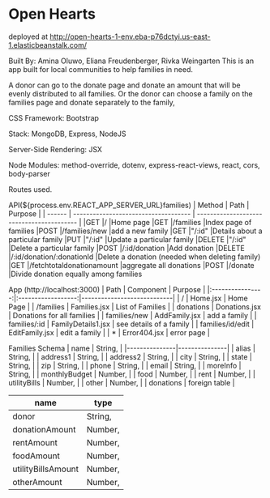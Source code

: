 # Open Hearts

deployed at 
http://open-hearts-1-env.eba-p76dctyi.us-east-1.elasticbeanstalk.com/


Built By: Amina Oluwo, Eliana Freudenberger, Rivka Weingarten
This is an app built for local communities to help families in need.

A donor can go to the donate page and donate an amount that will be evenly distributed to all families.
Or the donor can choose a family on the families page and donate separately to the family,

CSS Framework: Bootstrap

Stack: MongoDB, Express, NodeJS

Server-Side Rendering: JSX

Node Modules: method-override, dotenv, express-react-views, react, cors, body-parser

Routes used.

API(${process.env.REACT_APP_SERVER_URL}families)
| Method   | Path                                  | Purpose                                   |
| ------   | ------------------------------------  | ----------------------------------------- |
|GET       |/                                      |Home page
|GET       |/families                              |Index page of families
|POST      |/families/new                          |add a new family
|GET       |"/:id"                                 |Details about a particular family
|PUT       |"/:id"                                 |Update a particular family
|DELETE    |"/:id"                                 |Delete a particular family
|POST      |/:id/donation                          |Add donation
|DELETE    |/:id/donation/:donationId              |Delete a donation (needed when deleting family)
|GET       |/fetchtotaldonationamount              |aggregate all donations
|POST      |/donate                                |Divide donation equally among families

App (http://localhost:3000)
|       Path       |      Component     | Purpose                    |
|:----------------:|:------------------:|----------------------------|
| /                | Home.jsx           | Home Page                  |
| /families        | Families.jsx       | List of Families           |
| donations        | Donations.jsx      | Donations for all families |
| families/new     | AddFamily.jsx      | add a family               |
| families/:id     | FamilyDetails1.jsx | see details of a family    |
| families/id/edit | EditFamily.jsx     | edit a family              |
| *                | Error404.jsx       | error page                 |

Families Schema
| name          | String,       |
|---------------|---------------|
| alias         | String,       |
| address1      | String,       |
| address2      | String,       |
| city          | String,       |
| state         | String,       |
| zip           | String,       |
| phone         | String,       |
| email         | String,       |
| moreInfo      | String,       |
| monthlyBudget | Number,       |
| food          | Number,       |
| rent          | Number,       |
| utilityBills  | Number,       |
| other         | Number,       |
| donations     | foreign table |

name               | type          |
|--------------------|---------------|
| donor              | String,       |
| donationAmount     | Number,       |
| rentAmount         | Number,       |
| foodAmount         | Number,       |
| utilityBillsAmount | Number,       |
| otherAmount        | Number,       |
